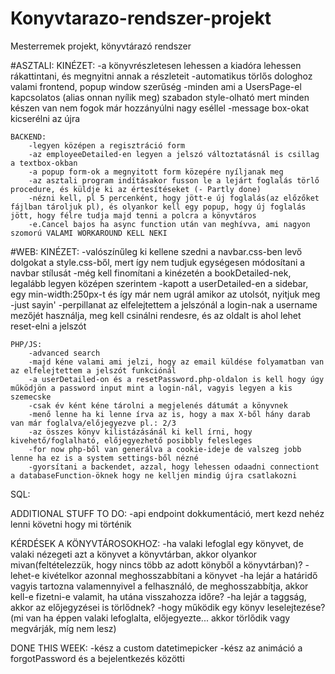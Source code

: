 # Konyvtarazo-rendszer-projekt
Mesterremek projekt, könyvtárazó rendszer


#ASZTALI:
    KINÉZET:
        -a könyvrészletesen lehessen a kiadóra lehessen rákattintani, és megnyitni annak a részleteit
        -automatikus törlős dologhoz valami frontend, popup window szerűség
        -minden ami a UsersPage-el kapcsolatos (alias onnan nyílik meg) szabadon style-olható mert minden készen van nem fogok már hozzányúlni nagy eséllel
        -message box-okat kicserélni az újra
  

    BACKEND:
        -legyen középen a regisztráció form
        -az employeeDetailed-en legyen a jelszó változtatásnál is csillag a textbox-okban
        -a popup form-ok a megnyitott form közepére nyíljanak meg
        -az asztali program indításakor fusson le a lejárt foglalás törlő procedure, és küldje ki az értesítéseket (- Partly done)
        -nézni kell, pl 5 percenként, hogy jött-e új foglalás(az előzőket fájlban tároljuk pl), és olyankor kell egy popup, hogy új foglalás jött, hogy félre tudja majd tenni a polcra a könyvtáros
        -e.Cancel bajos ha async function után van meghívva, ami nagyon szomorú VALAMI WORKAROUND KELL NEKI

#WEB:
    KINÉZET:
        -valószínűleg ki kellene szedni a navbar.css-ben levő dolgokat a style.css-ből, mert így nem tudjuk egységesen módosítani a navbar stílusát
        -még kell finomítani a kinézetén a bookDetailed-nek, legalább legyen középen szerintem
        -kapott a userDetailed-en a sidebar, egy min-width:250px-t és így már nem ugrál amikor az utolsót, nyitjuk meg -just sayin'
        -perpillanat az elfelejtettem a jelszónál a login-nak a username mezőjét használja, meg kell csinálni rendesre, és az oldalt is ahol lehet reset-elni a jelszót
        
        

    PHP/JS:
        -advanced search
        -majd kéne valami ami jelzi, hogy az email küldése folyamatban van az elfelejtettem a jelszót funkciónál
        -a userDetailed-on és a resetPassword.php-oldalon is kell hogy úgy működjön a password input mint a login-nál, vagyis legyen a kis szemecske
        -csak év ként kéne tárolni a megjelenés dátumát a könyvnek
        -menő lenne ha ki lenne írva az is, hogy a max X-ből hány darab van már foglalva/előjegyezve pl.: 2/3
        -az összes könyv kilistázásánál ki kell írni, hogy kivehető/foglalható, előjegyezhető posibbly felesleges
        -for now php-ből van generálva a cookie-ideje de valszeg jobb lenne ha ez is a system settings-ből nézné
        -gyorsítani a backendet, azzal, hogy lehessen odaadni connectiont a databaseFunction-öknek hogy ne kelljen mindig újra csatlakozni

SQL:


ADDITIONAL STUFF TO DO:
-api endpoint dokkumentáció, mert kezd nehéz lenni követni hogy mi történik

KÉRDÉSEK A KÖNYVTÁROSOKHOZ:
-ha valaki lefoglal egy könyvet, de valaki nézegeti azt a könyvet a könyvtárban, akkor olyankor mivan(feltételezzük, hogy nincs több az adott könyből a könyvtárban)?
-lehet-e kivételkor azonnal meghosszabbítani a könyvet
-ha lejár a határidő vagyis tartozna valamennyivel a felhasználó, de meghosszabbítja, akkor kell-e fizetni-e valamit, ha utána visszahozza időre?
-ha lejár a taggság, akkor az előjegyzései is törlődnek?
-hogy működik egy könyv leselejtezése? (mi van ha éppen valaki lefoglalta, előjegyezte... akkor törlődik vagy megvárják, míg nem lesz)


DONE THIS WEEK:
-kész a custom datetimepicker
-kész az animáció a forgotPassword és a bejelentkezés közötti